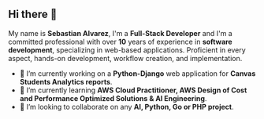 ## Hi there 👋

My name is **Sebastian Alvarez**, I'm a **Full-Stack Developer** and I'm a committed professional with over **10** years of experience in **software development**, specializing in web-based applications. Proficient in every aspect, hands-on development, workflow creation, and implementation.

- 🔭 I’m currently working on a **Python-Django** web application for **Canvas Students Analytics reports**.
- 🌱 I’m currently learning **AWS Cloud Practitioner, AWS Design of Cost and Performance Optimized Solutions & AI Engineering**.
- 👯 I’m looking to collaborate on any **AI, Python, Go or PHP project**.

<!--
**SebaJas/Sebajas** is a ✨ _special_ ✨ repository because its `README.md` (this file) appears on your GitHub profile.

Here are some ideas to get you started:

- 🤔 I’m looking for help with ...
- 💬 Ask me about ...
- 📫 How to reach me: ...
- 😄 Pronouns: ...
- ⚡ Fun fact: ...
-->
